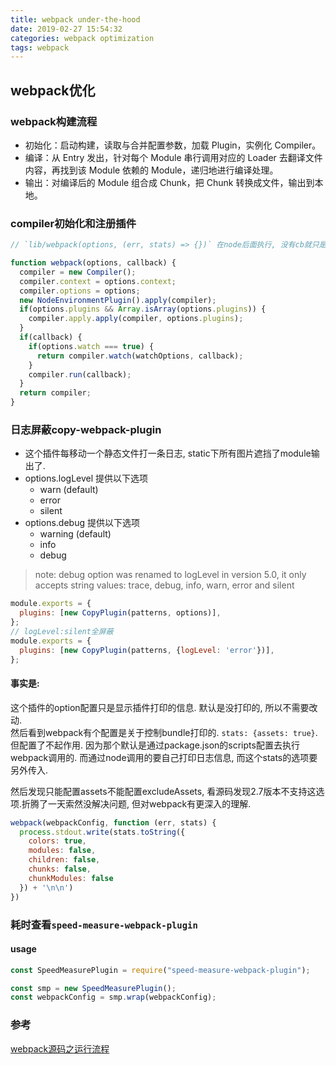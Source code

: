 ```yaml
---
title: webpack under-the-hood
date: 2019-02-27 15:54:32
categories: webpack optimization
tags: webpack
---
```


## webpack优化

### webpack构建流程
- 初始化：启动构建，读取与合并配置参数，加载 Plugin，实例化 Compiler。
- 编译：从 Entry 发出，针对每个 Module 串行调用对应的 Loader 去翻译文件内容，再找到该 Module 依赖的 Module，递归地进行编译处理。
- 输出：对编译后的 Module 组合成 Chunk，把 Chunk 转换成文件，输出到本地。

### compiler初始化和注册插件
```js
// `lib/webpack(options, (err, stats) => {})` 在node后面执行, 没有cb就只是创建compiler.  有cb就会顺带执行compiler.run

function webpack(options, callback) {
  compiler = new Compiler();
  compiler.context = options.context;
  compiler.options = options;
  new NodeEnvironmentPlugin().apply(compiler);
  if(options.plugins && Array.isArray(options.plugins)) {
    compiler.apply.apply(compiler, options.plugins);
  }
  if(callback) {
    if(options.watch === true) {
      return compiler.watch(watchOptions, callback);
    }
    compiler.run(callback);
  }
  return compiler;
}
```
<!--more-->

### 日志屏蔽copy-webpack-plugin

- 这个插件每移动一个静态文件打一条日志, static下所有图片遮挡了module输出了.
- options.logLevel 提供以下选项
  + warn (default)
  + error
  + silent
- options.debug 提供以下选项
  + warning (default)
  + info
  + debug

> note: debug option was renamed to logLevel in version 5.0, it only accepts string values: trace, debug, info, warn, error and silent

```js
module.exports = {
  plugins: [new CopyPlugin(patterns, options)],
};
// logLevel:silent全屏蔽
module.exports = {
  plugins: [new CopyPlugin(patterns, {logLevel: 'error'})],
};
```

#### 事实是:
这个插件的option配置只是显示插件打印的信息. 默认是没打印的, 所以不需要改动.  
然后看到webpack有个配置是关于控制bundle打印的. `stats: {assets: true}`. 但配置了不起作用. 因为那个默认是通过package.json的scripts配置去执行webpack调用的.
而通过node调用的要自己打印日志信息, 而这个stats的选项要另外传入.   

然后发现只能配置assets不能配置excludeAssets, 看源码发现2.7版本不支持这选项.折腾了一天索然没解决问题, 但对webpack有更深入的理解.

```js
webpack(webpackConfig, function (err, stats) {
  process.stdout.write(stats.toString({
    colors: true,
    modules: false,
    children: false,
    chunks: false,
    chunkModules: false
  }) + '\n\n')
})
```

### 耗时查看`speed-measure-webpack-plugin`

#### usage
```js
const SpeedMeasurePlugin = require("speed-measure-webpack-plugin");

const smp = new SpeedMeasurePlugin();
const webpackConfig = smp.wrap(webpackConfig);
```

### 参考
[webpack源码之运行流程](https://segmentfault.com/a/1190000014221014)